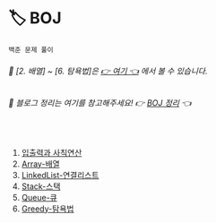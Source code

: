 # 🏷 BOJ
```
백준 문제 풀이
```
###### 📌 [2. 배열] ~ [6. 탐욕법]은 [👉 여기 👈](https://github.com/KKP-iOS-Study/Algorithm_Study/tree/main/Seolhee) 에서 볼 수 있습니다.
###### 📌 블로그 정리는 여기를 참고해주세요! 👉 [BOJ 정리](https://seolhee2750.tistory.com/category/%F0%9F%93%8D%20Problem%20Solving%20with%20Swift/%F0%9F%8F%B7%20BOJ) 👈

</br>

1. [입출력과 사칙연산](https://github.com/seolhee2750/Seolgorithm/tree/main/BOJ/%EC%9E%85%EC%B6%9C%EB%A0%A5%EA%B3%BC%20%EC%82%AC%EC%B9%99%EC%97%B0%EC%82%B0/%EC%9E%85%EC%B6%9C%EB%A0%A5%EA%B3%BC%20%EC%82%AC%EC%B9%99%EC%97%B0%EC%82%B0)
2. [Array-배열](https://github.com/KKP-iOS-Study/Algorithm_Study/tree/main/Seolhee/Array_BOJ/Array_BOJ)
3. [LinkedList-연결리스트](https://github.com/KKP-iOS-Study/Algorithm_Study/tree/main/Seolhee/LinkedList_BOJ/LinkedList_BOJ)
4. [Stack-스택](https://github.com/KKP-iOS-Study/Algorithm_Study/tree/main/Seolhee/Stack_BOJ/Stack_BOJ)
5. [Queue-큐](https://github.com/KKP-iOS-Study/Algorithm_Study/tree/main/Seolhee/Queue_BOJ/Queue_BOJ)
6. [Greedy-탐욕법](https://github.com/KKP-iOS-Study/Algorithm_Study/tree/main/Seolhee/Greedy_BOJ/Greedy_BOJ)
